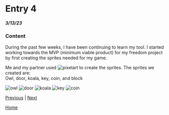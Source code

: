 # Entry 4
##### 3/13/23

### Content
During the past few weeks, I have been continuing to learn my tool. I started working towards the MVP (minimum viable product) for my freedom project by first creating the sprites needed for my game.


Me and my partner used ![pixelart](https://www.pixilart.com/) to create the sprites.
The sprites we created are:  
Owl, door, koala, key, coin, and block

![owl](https://user-images.githubusercontent.com/91750499/226219884-cb15141b-4f7f-41ad-8a74-7a11fb630285.png)
![door](https://user-images.githubusercontent.com/91750499/229255806-54cf049a-07ef-4ba3-885d-5fbe7ec88d62.png)
![koala](https://user-images.githubusercontent.com/91750499/226217471-cc73ab54-22c8-475f-9af4-61c250ae4ff9.png)
![key](https://user-images.githubusercontent.com/91750499/226219003-17be3e4a-09d4-45e3-9953-86491ddd1bd9.png)
![coin](https://user-images.githubusercontent.com/91750499/226217476-38f84490-37f2-41d3-8479-7c0b793ca6b1.png)


[Previous](entry03.md) | [Next](entry05.md)

[Home](../README.md)
